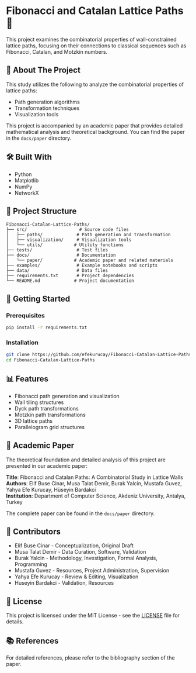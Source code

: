 # Fibonacci and Catalan Lattice Paths 🔢

This project examines the combinatorial properties of wall-constrained lattice paths, focusing on their connections to classical sequences such as Fibonacci, Catalan, and Motzkin numbers.

## 📝 About The Project

This study utilizes the following to analyze the combinatorial properties of lattice paths:
- Path generation algorithms
- Transformation techniques
- Visualization tools

This project is accompanied by an academic paper that provides detailed mathematical analysis and theoretical background. You can find the paper in the `docs/paper` directory.

## 🛠️ Built With

- Python
- Matplotlib
- NumPy
- NetworkX

## 📁 Project Structure

```
Fibonacci-Catalan-Lattice-Paths/
├── src/                    # Source code files
│   ├── paths/             # Path generation and transformation
│   ├── visualization/     # Visualization tools
│   └── utils/            # Utility functions
├── tests/                 # Test files
├── docs/                  # Documentation
│   └── paper/            # Academic paper and related materials
├── examples/              # Example notebooks and scripts
├── data/                  # Data files
├── requirements.txt       # Project dependencies
└── README.md             # Project documentation
```

## 🚀 Getting Started

### Prerequisites

```bash
pip install -r requirements.txt
```

### Installation

```bash
git clone https://github.com/efekurucay/Fibonacci-Catalan-Lattice-Paths
cd Fibonacci-Catalan-Lattice-Paths
```

## 📊 Features

- Fibonacci path generation and visualization
- Wall tiling structures
- Dyck path transformations
- Motzkin path transformations
- 3D lattice paths
- Parallelogram grid structures

## 📖 Academic Paper

The theoretical foundation and detailed analysis of this project are presented in our academic paper:

**Title**: Fibonacci and Catalan Paths: A Combinatorial Study in Lattice Walls  
**Authors**: Elif Buse Cinar, Musa Talat Demir, Burak Yalcin, Mustafa Guvez, Yahya Efe Kurucay, Hüseyin Bardakci  
**Institution**: Department of Computer Science, Akdeniz University, Antalya, Turkey

The complete paper can be found in the `docs/paper` directory.

## 👥 Contributors

- Elif Buse Cinar - Conceptualization, Original Draft
- Musa Talat Demir - Data Curation, Software, Validation
- Burak Yalcin - Methodology, Investigation, Formal Analysis, Programming
- Mustafa Guvez - Resources, Project Administration, Supervision
- Yahya Efe Kurucay - Review & Editing, Visualization
- Huseyin Bardakci - Validation, Resources

## 📄 License

This project is licensed under the MIT License - see the [LICENSE](LICENSE) file for details.

## 📚 References

For detailed references, please refer to the bibliography section of the paper.
